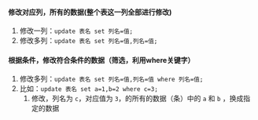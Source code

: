 

#### 修改对应列，所有的数据(整个表这一列全部进行修改)
1. 修改一列：`update 表名 set 列名=值;`
2. 修改多列：`update 表名 set 列名=值,列名=值;`




#### 根据条件，修改符合条件的数据（筛选，利用where关键字）
1. 修改多列：`update 表名 set 列名=值,列名=值 where 列名=值;`
2. 比如：`update 表名 set a=1,b=2 where c=3;`
   1. 修改，列名为 `c`，对应值为 `3`，的所有的数据（条）中的 `a` 和 `b` ，换成指定的数据